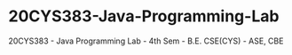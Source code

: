 # 20CYS383-Java-Programming-Lab
20CYS383 - Java Programming Lab - 4th Sem - B.E. CSE(CYS) - ASE, CBE
